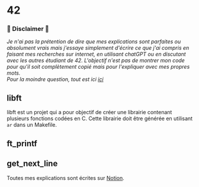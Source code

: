 # 42
### 🚨 Disclaimer 🚨
*Je n'ai pas la prétention de dire que mes explications sont parfaites ou absolument vrais mais j'essaye simplement d'écrire ce que j'ai compris en faisant mes recherches sur internet, en utilisant chatGPT ou en discutant avec les autres étudiant de 42.
L'objectif n'est pas de montrer mon code pour qu'il soit complètement copié mais pour l'expliquer avec mes propres mots.  
Pour la moindre question, tout est ici [ici](https://bento.me/mostafa)*

## libft
libft est un projet qui a pour objectif de créer une librairie contenant plusieurs fonctions codées en C. Cette librairie doit être générée en utilisant `ar` dans un Makefile.

## ft_printf

## get_next_line

Toutes mes explications sont écrites sur [Notion](https://drvegapunk.notion.site/458dfce7dcd249508ae3406f97e16b62?v=8ecc530475884cf5a2a54a0bb8fa1b8a&pvs=4).
